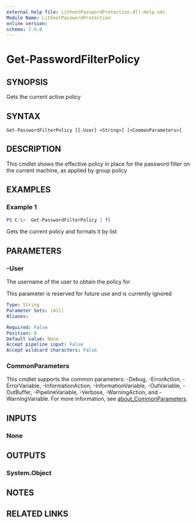 ```yaml
---
external help file: LithnetPasswordProtection.dll-Help.xml
Module Name: LithnetPasswordProtection
online version:
schema: 2.0.0
---
```


# Get-PasswordFilterPolicy

## SYNOPSIS
Gets the current active policy 

## SYNTAX

```
Get-PasswordFilterPolicy [[-User] <String>] [<CommonParameters>]
```

## DESCRIPTION
This cmdlet shows the effective policy in place for the password filter on the current machine, as applied by group policy

## EXAMPLES

### Example 1
```powershell
PS C:\>  Get-PasswordFilterPolicy | fl
```

Gets the current policy and formats it by list

## PARAMETERS

### -User
The username of the user to obtain the policy for

This parameter is reserved for future use and is currently ignored

```yaml
Type: String
Parameter Sets: (All)
Aliases:

Required: False
Position: 0
Default value: None
Accept pipeline input: False
Accept wildcard characters: False
```

### CommonParameters
This cmdlet supports the common parameters: -Debug, -ErrorAction, -ErrorVariable, -InformationAction, -InformationVariable, -OutVariable, -OutBuffer, -PipelineVariable, -Verbose, -WarningAction, and -WarningVariable. For more information, see [about_CommonParameters](http://go.microsoft.com/fwlink/?LinkID=113216).

## INPUTS

### None

## OUTPUTS

### System.Object
## NOTES

## RELATED LINKS
